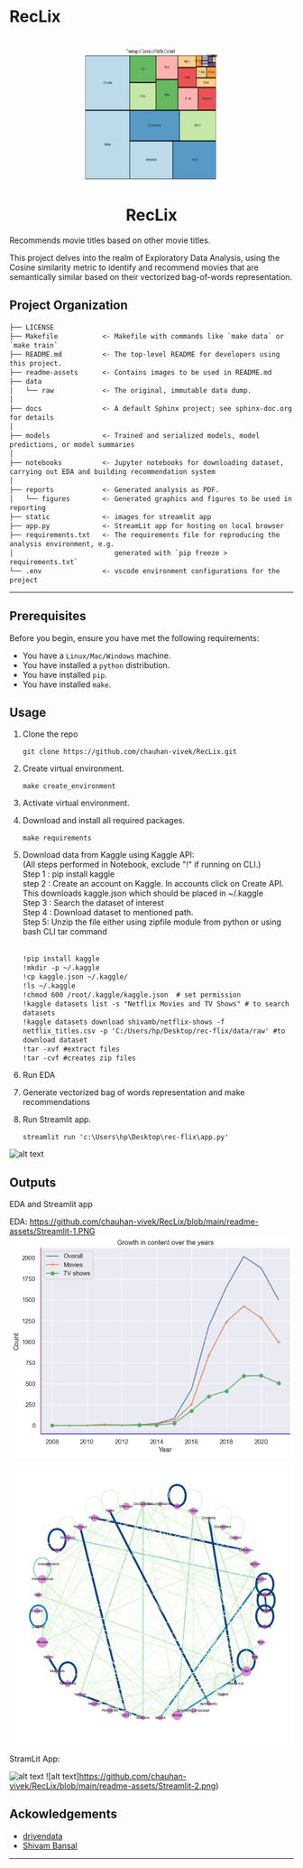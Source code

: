 RecLix
==============================
<!-- PROJECT LOGO -->
<br />
<div align="center">
  <a>
    <img src="readme-assets/Treemap-of-Movie-Genres.png" alt="Logo" width="240" height="240">
  </a>

  <h1 align="center">RecLix</h1>
</div>

Recommends movie titles based on other movie titles.

This project delves into the realm of Exploratory Data Analysis, using the Cosine similarity metric to identify and recommend movies that are semantically similar based on their vectorized bag-of-words representation.

Project Organization
------------

    ├── LICENSE
    ├── Makefile           <- Makefile with commands like `make data` or `make train`
    ├── README.md          <- The top-level README for developers using this project.
	├── readme-assets      <- Contains images to be used in README.md
    ├── data
    │   └── raw            <- The original, immutable data dump.
    │
    ├── docs               <- A default Sphinx project; see sphinx-doc.org for details
    │
    ├── models             <- Trained and serialized models, model predictions, or model summaries
    │
    ├── notebooks          <- Jupyter notebooks for downloading dataset, carrying out EDA and building recommendation system
    │
    ├── reports            <- Generated analysis as PDF.
    │   └── figures        <- Generated graphics and figures to be used in reporting
	├── static             <- images for streamlit app
	├── app.py             <- StreamLit app for hosting on local browser
	├── requirements.txt   <- The requirements file for reproducing the analysis environment, e.g.
    │                         generated with `pip freeze > requirements.txt`
    └── .env               <- vscode environment configurations for the project


--------

Prerequisites
------------
Before you begin, ensure you have met the following requirements:
* You have a `Linux/Mac/Windows` machine.
* You have installed a `python` distribution.
* You have installed `pip`.
* You have installed `make`.

Usage
------------
1. Clone the repo
	```
	git clone https://github.com/chauhan-vivek/RecLix.git
	```
2. Create virtual environment.
	```make
	make create_environment
	```
3. Activate virtual environment.
4. Download and install all required packages.
	```make
	make requirements
	```
5. Download data from Kaggle using Kaggle API:   
	(All steps performed in Notebook, exclude "!" if running on CLI.)
	<br />
	Step 1 : pip install kaggle <br />
	step 2 : Create an account on Kaggle. In accounts click on Create API. This downloads kaggle.json which should be placed in ~/.kaggle <br />
	Step 3 : Search the dataset of interest <br />
	Step 4 : Download dataset to mentioned path. <br />
	Step 5: Unzip the file either using zipfile module from python or using bash CLI tar command <br />
	<br />
	```make
	!pip install kaggle
	!mkdir -p ~/.kaggle
	!cp kaggle.json ~/.kaggle/
	!ls ~/.kaggle
	!chmod 600 /root/.kaggle/kaggle.json  # set permission
	!kaggle datasets list -s "Netflix Movies and TV Shows" # to search datasets
	!kaggle datasets download shivamb/netflix-shows -f netflix_titles.csv -p 'C:/Users/hp/Desktop/rec-flix/data/raw' #to download dataset
	!tar -xvf #extract files
	!tar -cvf #creates zip files
	```
6. Run EDA

7. Generate vectorized bag of words representation and make recommendations

8. Run Streamlit app.
	```make
	streamlit run 'c:\Users\hp\Desktop\rec-flix\app.py'
	```


![alt text](https://github.com/chauhan-vivek/RecLix.git/main/readme-assets/enter-query-image.png)

Outputs
------------
EDA and Streamlit app

EDA:
https://github.com/chauhan-vivek/RecLix/blob/main/readme-assets/Streamlit-1.PNG
![alt text](https://github.com/chauhan-vivek/RecLix/blob/main/readme-assets/Growth-in-content-over-years.png)

![alt text](https://github.com/chauhan-vivek/RecLix/blob/main/readme-assets/network-graph-strongly-connected-categories.png)

StramLit App:

![alt text](https://github.com/chauhan-vivek/RecLix/blob/main/readme-assets/Streamlit-1.png)
![alt text]https://github.com/chauhan-vivek/RecLix/blob/main/readme-assets/Streamlit-2.png)

Ackowledgements
------------
* [drivendata](https://github.com/drivendata)
* [Shivam Bansal](https://www.kaggle.com/datasets/shivamb/netflix-shows)
--------
